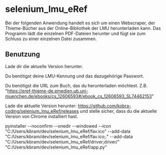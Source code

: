 # selenium_lmu_eRef

Bei der folgenden Anwendung handelt es sich um einen Webscraper, der Thieme-Bücher aus der Online-Bibliothek der LMU herunterladen kann. Das Programm lädt die einzelnen PDF-Dateien herunter und fügt sie zum Schluss zu einer einzelnen Datei zusammen.

## Benutzung

Lade dir die aktuelle Version herunter.

Du benötigst deine LMU-Kennung und das dazugehörige Passwort.

Du benötigst die URL zum Buch, das du herunterladen möchtest. Z.B. "https://eref-thieme-de.emedien.ub.uni-muenchen.de/ebooks/cs_12606593#/ebook_cs_12606593_SL74462153"

Lade die aktuelle Version herunter: https://github.com/kobra-coding/selenium_lmu_eRef/releases und stelle sicher, dass du die aktuelle Version von Chrome installiert hast.

pyinstaller --noconfirm --onedir --windowed --icon "C:/Users/kbram/dev/selenium_lmu_eRef/fav.ico" --add-data "C:/Users/kbram/dev/selenium_lmu_eRef/fav.ico;." --add-data "C:/Users/kbram/dev/selenium_lmu_eRef/driver;driver/" "C:/Users/kbram/dev/selenium_lmu_eRef/app.py"
